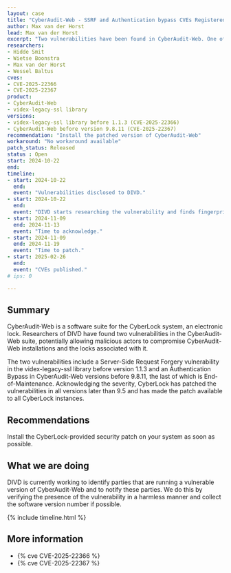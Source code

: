 ```yaml
---
layout: case
title: "CyberAudit-Web - SSRF and Authentication bypass CVEs Registered"
author: Max van der Horst
lead: Max van der Horst
excerpt: "Two vulnerabilities have been found in CyberAudit-Web. One of the vulnerabilities, an authentication bypass, could lead to compromise of the lock system and provide physical access to CyberLock-protected premises."
researchers:
- Hidde Smit
- Wietse Boonstra
- Max van der Horst
- Wessel Baltus
cves:
- CVE-2025-22366
- CVE-2025-22367
product:
- CyberAudit-Web
- videx-legacy-ssl library
versions:
- videx-legacy-ssl library before 1.1.3 (CVE-2025-22366)
- CyberAudit-Web before version 9.8.11 (CVE-2025-22367)
recommendation: "Install the patched version of CyberAudit-Web"
workaround: "No workaround available"
patch_status: Released
status : Open
start: 2024-10-22
end:
timeline:
- start: 2024-10-22
  end:
  event: "Vulnerabilities disclosed to DIVD."
- start: 2024-10-22
  end:
  event: "DIVD starts researching the vulnerability and finds fingerprint."
- start: 2024-11-09
  end: 2024-11-13
  event: "Time to acknowledge."
- start: 2024-11-09
  end: 2024-11-19
  event: "Time to patch."
- start: 2025-02-26
  end:
  event: "CVEs published."
# ips: 0

---
```


## Summary
CyberAudit-Web is a software suite for the CyberLock system, an electronic lock. Researchers of DIVD have found two vulnerabilities in the CyberAudit-Web suite, potentially allowing malicious actors to compromise CyberAudit-Web installations and the locks associated with it.

The two vulnerabilities include a Server-Side Request Forgery vulnerability in the videx-legacy-ssl library before version 1.1.3 and an Authentication Bypass in CyberAudit-Web versions before 9.8.11, the last of which is End-of-Maintenance. Acknowledging the severity, CyberLock has patched the vulnerabilities in all versions later than 9.5 and has made the patch available to all CyberLock instances.

## Recommendations
Install the CyberLock-provided security patch on your system as soon as possible.

## What we are doing
DIVD is currently working to identify parties that are running a vulnerable version of CyberAudit-Web and to notify these parties. We do this by verifying the presence of the vulnerability in a harmless manner and collect the software version number if possible.

{% include timeline.html %}

## More information

* {% cve CVE-2025-22366 %}
* {% cve CVE-2025-22367 %}
